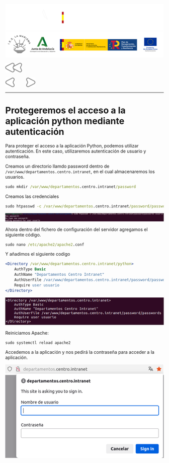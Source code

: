 ![](/.resGen/_bannerD.png#gh-dark-mode-only)
![](/.resGen/_bannerL.png#gh-light-mode-only)

<a href="/ServidoresWeb/readme.md"><img src="/.resGen/_back.svg" width="52.5"></a>

<a href="5.md"><img src="/.resGen/_arrow_r.svg" width="30"></a>
&emsp;&emsp;
<a href="7.md"><img src="/.resGen/_arrow.svg" width="30"></a>

---

# Protegeremos el acceso a la aplicación python mediante autenticación

Para proteger el acceso a la aplicación Python, podemos utilizar autenticación. En este caso, utilizaremos autenticación de usuario y contraseña.

Creamos un directorio llamdo password dentro de `/var/www/departamentos.centro.intranet`, en el cual almacenaremos los usuarios.

``` cmd
sudo mkdir /var/www/departamentos.centro.intranet/password
```

Creamos las credenciales

``` cmd
sudo htpasswd -c /var/www/departamentos.centro.intranet/password/passwords usuario
```

![](img/40.png)

Ahora dentro del fichero de configuración del servidor agregamos el siguiente código.

``` cmd
sudo nano /etc/apache2/apache2.conf
```

Y añadimos el siguiente codigo

``` apache
<Directory /var/www/departamentos.centro.intranet/python>
    AuthType Basic
    AuthName "Departamentos Centro Intranet"
    AuthUserFile /var/www/departamentos.centro.intranet/password/passwords
    Require user usuario
</Directory>
```

![](img/41.png)

Reiniciamos Apache:

```
sudo systemctl reload apache2
```

Accedemos a la aplicación y nos pedirá la contraseña para acceder a la aplicación.

![](img/42.png)